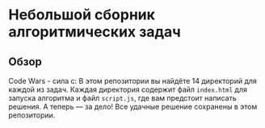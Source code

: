 # Небольшой сборник алгоритмических задач

## Обзор
Code Wars - сила с:
В этом репозитории вы найдёте 14 директорий для каждой из задач. Каждая директория содержит файл `index.html` для запуска алгоритма и файл `script.js`, где вам предстоит написать решения.
А теперь — за дело! Все удачные решение сохранены в этом репозитории.